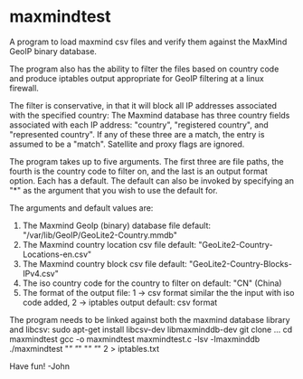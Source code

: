 # maxmindtest
A program to load maxmind csv files and verify them against the MaxMind GeoIP binary database.

The program also has the ability to filter the files based on country code and produce iptables
output appropriate for GeoIP filtering at a linux firewall.

The filter is conservative, in that it will block all IP addresses associated with the specified
country: The Maxmind database has three country fields associated with each IP address: "country",
"registered country", and "represented country". If any of these three are a match, the entry is
assumed to be a "match". Satellite and proxy flags are ignored.

The program takes up to five arguments. The first three are file paths, the fourth is the country
code to filter on, and the last is an output format option. Each has a default. The default can also
be invoked by specifying an "*" as the argument that you wish to use the default for.

The arguments and default values are:

1) The Maxmind GeoIp (binary) database file
   default: "/var/lib/GeoIP/GeoLite2-Country.mmdb"
2) The Maxmind country location csv file
   default: "GeoLite2-Country-Locations-en.csv"
3) The Maxmind country block csv file
   default: "GeoLite2-Country-Blocks-IPv4.csv"
4) The iso country code for the country to filter on
   default: "CN" (China)
5) The format of the output file: 1 -> csv format similar the the input with iso code added, 2 -> iptables output
   default: csv format

The program needs to be linked against both the maxmind database library and libcsv:
sudo apt-get install libcsv-dev libmaxminddb-dev
git clone ...
cd maxmindtest
gcc -o maxmindtest maxmindtest.c -lsv -lmaxminddb
./maxmindtest "*" "*" "*" "*" 2  > iptables.txt

Have fun!
-John
